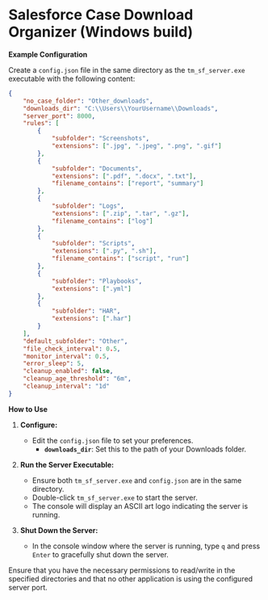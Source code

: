 # Salesforce Case Download Organizer (Windows build)

**Example Configuration**

Create a `config.json` file in the same directory as the `tm_sf_server.exe` executable with the following content:

```json
{
    "no_case_folder": "Other_downloads",
    "downloads_dir": "C:\\Users\\YourUsername\\Downloads",
    "server_port": 8000,
    "rules": [
        {
            "subfolder": "Screenshots",
            "extensions": [".jpg", ".jpeg", ".png", ".gif"]
        },
        {
            "subfolder": "Documents",
            "extensions": [".pdf", ".docx", ".txt"],
            "filename_contains": ["report", "summary"]
        },
        {
            "subfolder": "Logs",
            "extensions": [".zip", ".tar", ".gz"],
            "filename_contains": ["log"]
        },
        {
            "subfolder": "Scripts",
            "extensions": [".py", ".sh"],
            "filename_contains": ["script", "run"]
        },
        {
            "subfolder": "Playbooks",
            "extensions": [".yml"]
        },
        {
            "subfolder": "HAR",
            "extensions": [".har"]
        }
    ],
    "default_subfolder": "Other",
    "file_check_interval": 0.5,
    "monitor_interval": 0.5,
    "error_sleep": 5,
    "cleanup_enabled": false,
    "cleanup_age_threshold": "6m",
    "cleanup_interval": "1d"
}
```

**How to Use**

1. **Configure:**
   - Edit the `config.json` file to set your preferences.
     - **`downloads_dir`**: Set this to the path of your Downloads folder.

2. **Run the Server Executable:**
   - Ensure both `tm_sf_server.exe` and `config.json` are in the same directory.
   - Double-click `tm_sf_server.exe` to start the server.
   - The console will display an ASCII art logo indicating the server is running.

3. **Shut Down the Server:**
   - In the console window where the server is running, type `q` and press `Enter` to gracefully shut down the server.

Ensure that you have the necessary permissions to read/write in the specified directories and that no other application is using the configured server port.
